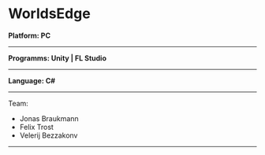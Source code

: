 # WorldsEdge

**Platform: PC**
***
**Programms: Unity | FL Studio**
***
**Language: C#**
***
Team:
+ Jonas Braukmann
+ Felix Trost
+ Velerij Bezzakonv
***
